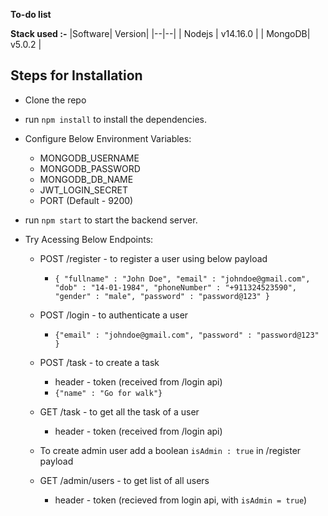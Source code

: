 **To-do list**

**Stack used :-**
|Software|  Version|
|--|--|
| Nodejs | v14.16.0 |
| MongoDB| v5.0.2 |

## Steps for Installation

 - Clone the repo
 - run `npm install` to install the dependencies.
 - Configure Below Environment Variables:
	 - MONGODB_USERNAME
	 - MONGODB_PASSWORD
	 - MONGODB_DB_NAME
	 - JWT_LOGIN_SECRET
	 - PORT (Default - 9200)
 - run `npm start` to start the backend server.
 
 - Try Acessing Below Endpoints:
	 - POST /register - to register a user using below payload
		 - `{
		 "fullname" : "John Doe",
		 "email" : "johndoe@gmail.com",
		 "dob" : "14-01-1984",
		 "phoneNumber" : "+911324523590",
		 "gender" : "male",
		 "password" : "password@123"
		 }`
		 
	 - POST /login - to authenticate a user
		 - `{"email" : "johndoe@gmail.com",
		 "password" : "password@123"
		 }`
		 
	 - POST /task - to create a task
		 - header - token (received from /login api)
		 - `{"name" : "Go for walk"}`
	 - GET /task - to get all the task of a user
		 - header - token (received from /login api)
	 - To create admin user add a boolean `isAdmin : true` in /register payload
	 - GET /admin/users - to get list of all users
		 - header - token (recieved from login api, with `isAdmin = true`)
	
